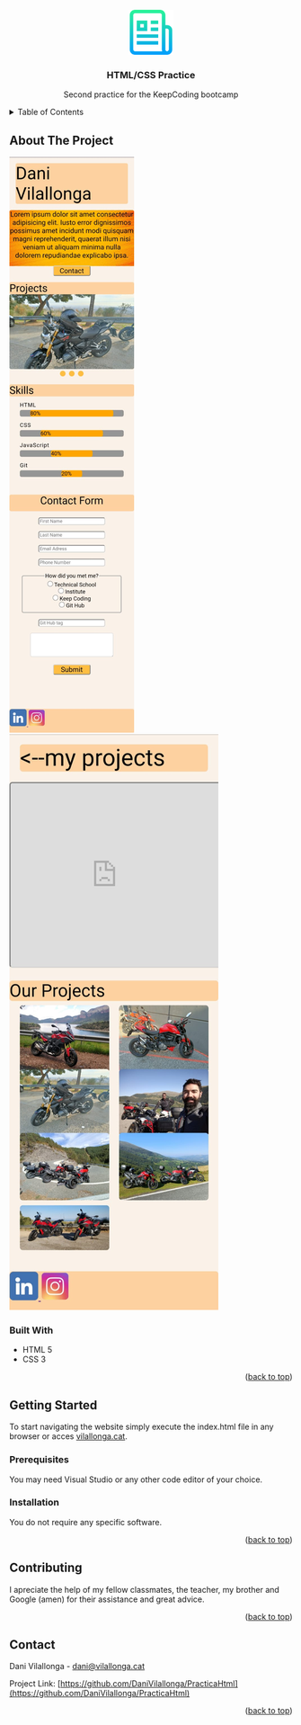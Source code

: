 <div id="top"></div>
<!--
*** https://www.markdownguide.org/basic-syntax/#reference-style-links
-->

<!-- PROJECT LOGO -->
<br />
<div align="center">
  <a href="https://github.com/DaniVilallonga/PracticaHtml">
    <img src="images/projectlogo.png" alt="Logo" width="80" height="80">
  </a>

<h3 align="center">HTML/CSS Practice</h3>

  <p align="center">
    Second practice for the KeepCoding bootcamp
  </p>
</div>



<!-- TABLE OF CONTENTS -->
<details>
  <summary>Table of Contents</summary>
  <ol>
    <li>
      <a href="#about-the-project">About The Project</a>
      <ul>
        <li><a href="#built-with">Built With</a></li>
      </ul>
    </li>
    <li>
      <a href="#getting-started">Getting Started</a>
      <ul>
        <li><a href="#prerequisites">Prerequisites</a></li>
        <li><a href="#installation">Installation</a></li>
      </ul>
    </li>
    <li><a href="#contributing">Contributing</a></li>
    <li><a href="#contact">Contact</a></li>
  </ol>
</details>



<!-- ABOUT THE PROJECT -->
## About The Project

<img src="images/WebPage01.jpeg" alt="Logo">
<img src="images/WebPage02.jpeg" alt="Logo">


### Built With

<ul>
    <li>HTML 5</li>
    <li>CSS 3</li>
</ul>


<p align="right">(<a href="#top">back to top</a>)</p>



<!-- GETTING STARTED -->
## Getting Started

To start navigating the website simply execute the index.html file in any browser or acces <a href="https://vilallonga.cat">vilallonga.cat</a>.

### Prerequisites

You may need Visual Studio or any other code editor of your choice.

### Installation

<p>You do not require any specific software.</p>

<p align="right">(<a href="#top">back to top</a>)</p>



<!-- CONTRIBUTING -->
## Contributing

<p>I apreciate the help of my fellow classmates, the teacher, my brother and Google (amen) for their assistance and great advice.</p>

<p align="right">(<a href="#top">back to top</a>)</p>



<!-- CONTACT -->
## Contact

Dani Vilallonga - dani@vilallonga.cat

Project Link: [https://github.com/DaniVilallonga/PracticaHtml](https://github.com/DaniVilallonga/PracticaHtml)

<p align="right">(<a href="#top">back to top</a>)</p>